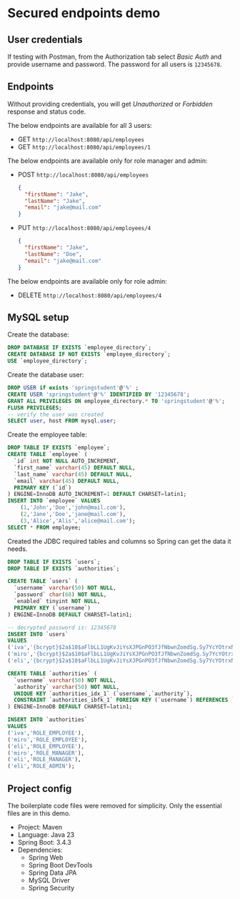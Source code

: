 # Secured endpoints demo

## User credentials

If testing with Postman, from the Authorization tab select _Basic Auth_ and provide username and password. The password for all users is `12345678`.

## Endpoints

Without providing credentials, you will get _Unauthorized_ or _Forbidden_ response and status code.

The below endpoints are available for all 3 users:

- GET `http://localhost:8080/api/employees`
- GET `http://localhost:8080/api/employees/1`

The below endpoints are available only for role manager and admin:

- POST `http://localhost:8080/api/employees`
  ```json
  {
    "firstName": "Jake",
    "lastName": "Jake",
    "email": "jake@mail.com"
  }
  ```
- PUT `http://localhost:8080/api/employees/4`
  ```json
  {
    "firstName": "Jake",
    "lastName": "Doe",
    "email": "jake@mail.com"
  }
  ```

The below endpoints are available only for role admin:

- DELETE `http://localhost:8080/api/employees/4`

## MySQL setup

Create the database:

```sql
DROP DATABASE IF EXISTS `employee_directory`;
CREATE DATABASE IF NOT EXISTS `employee_directory`;
USE `employee_directory`;
```

Create the database user:

```sql
DROP USER if exists 'springstudent'@'%' ;
CREATE USER 'springstudent'@'%' IDENTIFIED BY '12345678';
GRANT ALL PRIVILEGES ON employee_directory.* TO 'springstudent'@'%';
FLUSH PRIVILEGES;
-- verify the user was created
SELECT user, host FROM mysql.user;
```

Create the employee table:

```sql
DROP TABLE IF EXISTS `employee`;
CREATE TABLE `employee` (
  `id` int NOT NULL AUTO_INCREMENT,
  `first_name` varchar(45) DEFAULT NULL,
  `last_name` varchar(45) DEFAULT NULL,
  `email` varchar(45) DEFAULT NULL,
  PRIMARY KEY (`id`)
) ENGINE=InnoDB AUTO_INCREMENT=1 DEFAULT CHARSET=latin1;
INSERT INTO `employee` VALUES
	(1,'John','Doe','john@mail.com'),
	(2,'Jane','Doe','jane@mail.com'),
	(3,'Alice','Alis','alice@mail.com');
SELECT * FROM employee;
```

Created the JDBC required tables and columns so Spring can get the data it needs.

```sql
DROP TABLE IF EXISTS `users`;
DROP TABLE IF EXISTS `authorities`;

CREATE TABLE `users` (
  `username` varchar(50) NOT NULL,
  `password` char(68) NOT NULL,
  `enabled` tinyint NOT NULL,
  PRIMARY KEY (`username`)
) ENGINE=InnoDB DEFAULT CHARSET=latin1;

-- decrypted password is: 12345678
INSERT INTO `users`
VALUES
('iva','{bcrypt}$2a$10$aFlbLL1UgKvJiYsXJPGnPO3fJfNbwnZomdSg.Sy7YcYOtrxNsGiGO',1),
('miro','{bcrypt}$2a$10$aFlbLL1UgKvJiYsXJPGnPO3fJfNbwnZomdSg.Sy7YcYOtrxNsGiGO',1),
('eli','{bcrypt}$2a$10$aFlbLL1UgKvJiYsXJPGnPO3fJfNbwnZomdSg.Sy7YcYOtrxNsGiGO',1);

CREATE TABLE `authorities` (
  `username` varchar(50) NOT NULL,
  `authority` varchar(50) NOT NULL,
  UNIQUE KEY `authorities_idx_1` (`username`,`authority`),
  CONSTRAINT `authorities_ibfk_1` FOREIGN KEY (`username`) REFERENCES `users` (`username`)
) ENGINE=InnoDB DEFAULT CHARSET=latin1;

INSERT INTO `authorities`
VALUES
('iva','ROLE_EMPLOYEE'),
('miro','ROLE_EMPLOYEE'),
('eli','ROLE_EMPLOYEE'),
('miro','ROLE_MANAGER'),
('eli','ROLE_MANAGER'),
('eli','ROLE_ADMIN');
```

## Project config

The boilerplate code files were removed for simplicity. Only the essential files are in this demo.

- Project: Maven
- Language: Java 23
- Spring Boot: 3.4.3
- Dependencies:
  - Spring Web
  - Spring Boot DevTools
  - Spring Data JPA
  - MySQL Driver
  - Spring Security

